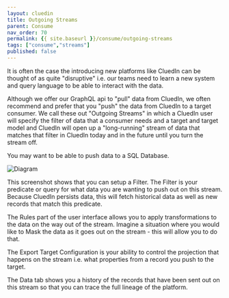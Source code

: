 ```yaml
---
layout: cluedin
title: Outgoing Streams
parent: Consume
nav_order: 70
permalink: {{ site.baseurl }}/consume/outgoing-streams
tags: ["consume","streams"]
published: false
---
```


It is often the case the introducing new platforms like CluedIn can be thought of as quite "disruptive" i.e. our teams need to learn a new system and query language to be able to interact with the data. 

Although we offer our GraphQL api to "pull" data from CluedIn, we often recommend and prefer that you "push" the data from CluedIn to a target consumer. We call these out "Outgoing Streams" in which a CluedIn user will specify the filter of data that a consumer needs and a target and target model and CluedIn will open up a "long-running" stream of data that matches that filter in CluedIn today and in the future until you turn the stream off. 

You may want to be able to push data to a SQL Database.

![Diagram](../assets/images/consume/stream1.png)

This screenshot shows that you can setup a Filter. The Filter is your predicate or query for what data you are wanting to push out on this stream. Because CluedIn persists data, this will fetch historical data as well as new records that match this predicate. 

The Rules part of the user interface allows you to apply transformations to the data on the way out of the stream. Imagine a situation where you would like to Mask the data as it goes out on the stream - this will allow you to do that. 

The Export Target Configuration is your ability to control the projection that happens on the stream i.e. what properties from a record you push to the target. 

The Data tab shows you a history of the records that have been sent out on this stream so that you can trace the full lineage of the platform. 